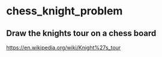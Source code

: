 # chess_knight_problem
## Draw the knights tour on a chess board

https://en.wikipedia.org/wiki/Knight%27s_tour
